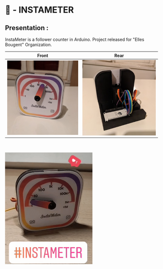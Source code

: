 # 💑 - INSTAMETER

## Presentation : 
InstaMeter is a follower counter in Arduino. Project released for "Elles Bougent" Organization.

| Front                                                   | Rear                                                  |
| ------------------------------------------------------- | ----------------------------------------------------- |
| <img src="INSTAMETER\PICTURES\Front.jpg" alt="Front" /> | <img src="INSTAMETER\PICTURES\Rear.jpg" alt="Rear" /> |


</br>
</br>
<img src="INSTAMETER\PICTURES\InstaMeter.gif" alt="gif" />

